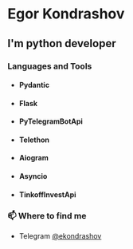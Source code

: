 # Egor Kondrashov

## I'm python developer

### Languages and Tools
- #### Pydantic
- #### Flask
- #### PyTelegramBotApi
- #### Telethon
- #### Aiogram
- #### Asyncio
- #### TinkoffInvestApi

### 📫 Where to find me
- Telegram [@ekondrashov](https://telegram.me/ekondrashov)
